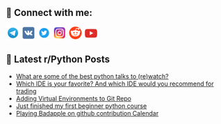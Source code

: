 ## 🔎 Connect with me:
[<img src="https://github.com/bullbesh/bullbesh/blob/main/images/Telegram.png" width="32" height="32" />](https://t.me/bullbesh)
[<img src="https://github.com/bullbesh/bullbesh/blob/main/images/VK.png" width="32" height="32" />](https://vk.com/bullbesh)
[<img src="https://github.com/bullbesh/bullbesh/blob/main/images/Twitter.png" width="32" height="32" />](https://twitter.com/bullbesh1)
[<img src="https://github.com/bullbesh/bullbesh/blob/main/images/Instagram.png" width="32" height="32" />](https://www.instagram.com/bullbesh)
[<img src="https://github.com/bullbesh/bullbesh/blob/main/images/Reddit.png" width="32" height="32" />](https://www.reddit.com/user/bullbesh)
[<img src="https://github.com/bullbesh/bullbesh/blob/main/images/YouTube.png" width="32" height="32" />](https://www.youtube.com/channel/UCtfjRs6uzgq5mfm8S06WTcg)

## 📕 Latest r/Python Posts
<!-- BLOG-POST-LIST:START -->
- [What are some of the best python talks to &lpar;re&rpar;watch?](https://www.reddit.com/r/Python/comments/133ztzc/what_are_some_of_the_best_python_talks_to_rewatch/)
- [Which IDE is your favorite? And which IDE would you recommend for trading](https://www.reddit.com/r/Python/comments/133yywv/which_ide_is_your_favorite_and_which_ide_would/)
- [Adding Virtual Environments to Git Repo](https://www.reddit.com/r/Python/comments/133y7ij/adding_virtual_environments_to_git_repo/)
- [Just finished my first beginner python course](https://www.reddit.com/r/Python/comments/133vso2/just_finished_my_first_beginner_python_course/)
- [Playing Badapple on github contribution Calendar](https://www.reddit.com/r/Python/comments/133v1vz/playing_badapple_on_github_contribution_calendar/)
<!-- BLOG-POST-LIST:END -->
